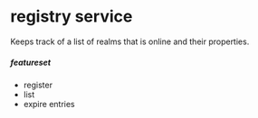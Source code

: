 # registry service
Keeps track of a list of realms that is online and their properties.
##### featureset
- register
- list
- expire entries
